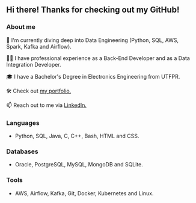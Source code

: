 ## Hi there! Thanks for checking out my GitHub!

### About me
🔭 I'm currently diving deep into Data Engineering (Python, SQL, AWS, Spark, Kafka and Airflow).

🧑‍💼 I have professional experience as a Back-End Developer and as a Data Integration Developer.

🎓 I have a Bachelor's Degree in Electronics Engineering from UTFPR.

🛠️ Check out [my portfolio.](https://ericmidt.github.io)

📫 Reach out to me via [LinkedIn.](https://www.linkedin.com/in/ericmidt/)

### Languages
- Python, SQL, Java, C, C++, Bash, HTML and CSS.

### Databases
- Oracle, PostgreSQL, MySQL, MongoDB and SQLite.

### Tools
- AWS, Airflow, Kafka, Git, Docker, Kubernetes and Linux.
